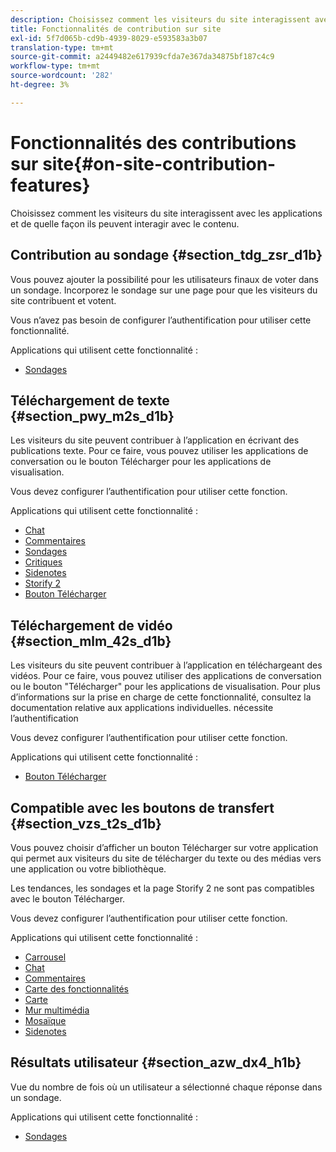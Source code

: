 ```yaml
---
description: Choisissez comment les visiteurs du site interagissent avec les applications et de quelle façon ils peuvent interagir avec le contenu.
title: Fonctionnalités de contribution sur site
exl-id: 5f7d065b-cd9b-4939-8029-e593583a3b07
translation-type: tm+mt
source-git-commit: a2449482e617939cfda7e367da34875bf187c4c9
workflow-type: tm+mt
source-wordcount: '282'
ht-degree: 3%

---
```


# Fonctionnalités des contributions sur site{#on-site-contribution-features}

Choisissez comment les visiteurs du site interagissent avec les applications et de quelle façon ils peuvent interagir avec le contenu.

## Contribution au sondage {#section_tdg_zsr_d1b}

Vous pouvez ajouter la possibilité pour les utilisateurs finaux de voter dans un sondage. Incorporez le sondage sur une page pour que les visiteurs du site contribuent et votent.

Vous n’avez pas besoin de configurer l’authentification pour utiliser cette fonctionnalité.

Applications qui utilisent cette fonctionnalité :

* [Sondages](../c-about-apps/c-polls-app/c-polls-app.md#c_polls_app)

## Téléchargement de texte {#section_pwy_m2s_d1b}

Les visiteurs du site peuvent contribuer à l’application en écrivant des publications texte. Pour ce faire, vous pouvez utiliser les applications de conversation ou le bouton Télécharger pour les applications de visualisation.

Vous devez configurer l’authentification pour utiliser cette fonction.

Applications qui utilisent cette fonctionnalité :

* [Chat](../c-about-apps/c-chat-app/c-chat-app.md#c_chat_app)
* [Commentaires](/help/using/c-about-apps/c-comments/c-comments.md)
* [Sondages](../c-about-apps/c-polls-app/c-polls-app.md#c_polls_app)
* [Critiques](../c-about-apps/c-reviews-app/c-reviews-app.md#c_reviews_app)
* [Sidenotes](../c-about-apps/c-sidenotes-app/c-sidenotes-app.md#c_sidenotes_app)
* [Storify 2](../c-about-apps/c-storify2/c-storify2.md#c_storify2)
* [Bouton Télécharger](../c-about-apps/c-upload-button-app/c-upload-button-app.md#c_upload_button_app)

## Téléchargement de vidéo {#section_mlm_42s_d1b}

Les visiteurs du site peuvent contribuer à l’application en téléchargeant des vidéos. Pour ce faire, vous pouvez utiliser des applications de conversation ou le bouton &quot;Télécharger&quot; pour les applications de visualisation. Pour plus d’informations sur la prise en charge de cette fonctionnalité, consultez la documentation relative aux applications individuelles. nécessite l’authentification

Vous devez configurer l’authentification pour utiliser cette fonction.

Applications qui utilisent cette fonctionnalité :

* [Bouton Télécharger](../c-about-apps/c-upload-button-app/c-upload-button-app.md#c_upload_button_app)

## Compatible avec les boutons de transfert {#section_vzs_t2s_d1b}

Vous pouvez choisir d’afficher un bouton Télécharger sur votre application qui permet aux visiteurs du site de télécharger du texte ou des médias vers une application ou votre bibliothèque.

Les tendances, les sondages et la page Storify 2 ne sont pas compatibles avec le bouton Télécharger.

Vous devez configurer l’authentification pour utiliser cette fonction.

Applications qui utilisent cette fonctionnalité :

* [Carrousel](../c-about-apps/c-carousel-app/c-carousel-app.md#c_carousel_app)
* [Chat](../c-about-apps/c-chat-app/c-chat-app.md#c_chat_app)
* [Commentaires](/help/using/c-about-apps/c-comments/c-comments.md)
* [Carte des fonctionnalités](../c-about-apps/c-feature-card-app/c-feature-card-app.md#c_feature_card_app)
* [Carte](../c-about-apps/c-map-app/c-map-app.md#c_map_app)
* [Mur multimédia](../c-about-apps/c-media-wall-app/c-media-wall-app.md#c_media_wall_app)
* [Mosaïque](../c-about-apps/c-mosaic-app/c-mosaic-app.md#c_mosaic_app)
* [Sidenotes](../c-about-apps/c-sidenotes-app/c-sidenotes-app.md#c_sidenotes_app)

## Résultats utilisateur {#section_azw_dx4_h1b}

Vue du nombre de fois où un utilisateur a sélectionné chaque réponse dans un sondage.

Applications qui utilisent cette fonctionnalité :

* [Sondages](../c-about-apps/c-polls-app/c-polls-app.md#c_polls_app)
